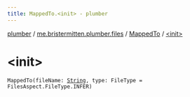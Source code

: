 ```yaml
---
title: MappedTo.<init> - plumber
---
```


[plumber](../../index.html) / [me.bristermitten.plumber.files](../index.html) / [MappedTo](index.html) / [&lt;init&gt;](./-init-.html)

# &lt;init&gt;

`MappedTo(fileName: `[`String`](https://kotlinlang.org/api/latest/jvm/stdlib/kotlin/-string/index.html)`, type: FileType = FilesAspect.FileType.INFER)`